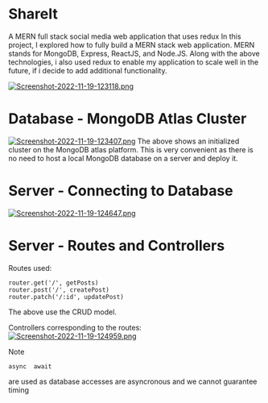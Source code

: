 # ShareIt
A MERN full stack social media web application that uses redux
In this project, I explored how to fully build a MERN stack web application.
MERN stands for MongoDB, Express, ReactJS, and Node.JS.
Along with the above technologies, i also used redux to enable my application to scale well in the future, if i decide to add additional functionality.

[![Screenshot-2022-11-19-123118.png](https://i.postimg.cc/XqZcVDZd/Screenshot-2022-11-19-123118.png)](https://postimg.cc/GTCsKKxm)

# Database - MongoDB Atlas Cluster
[![Screenshot-2022-11-19-123407.png](https://i.postimg.cc/k4SKzRLv/Screenshot-2022-11-19-123407.png)](https://postimg.cc/xJ0Xb8fX)
The above shows an initialized cluster on the MongoDB atlas platform. This is very convenient as there is no need to host a local MongoDB database on a server and deploy it.

# Server - Connecting to Database
[![Screenshot-2022-11-19-124647.png](https://i.postimg.cc/PxN2xMNb/Screenshot-2022-11-19-124647.png)](https://postimg.cc/tZQhvW37)

# Server - Routes and Controllers
Routes used:
```
router.get('/', getPosts)
router.post('/', createPost)
router.patch('/:id', updatePost)
```
The above use the CRUD model.

Controllers corresponding to the routes:
[![Screenshot-2022-11-19-124959.png](https://i.postimg.cc/VLs5bHzc/Screenshot-2022-11-19-124959.png)](https://postimg.cc/8s3T24Fy)

Note
```
async  await
``` 
are used as database accesses are asyncronous and we cannot guarantee timing




